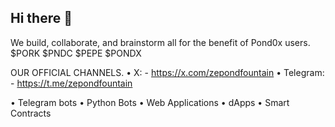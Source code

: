 ## Hi there 👋

<!--

**Here are some ideas to get you started:**

🙋‍♀️ A short introduction - what is your organization all about?
🌈 Contribution guidelines - how can the community get involved?
👩‍💻 Useful resources - where can the community find your docs? Is there anything else the community should know?
🍿 Fun facts - what does your team eat for breakfast?
🧙 Remember, you can do mighty things with the power of [Markdown](https://docs.github.com/github/writing-on-github/getting-started-with-writing-and-formatting-on-github/basic-writing-and-formatting-syntax)
-->
We build, collaborate, and brainstorm all for the benefit of Pond0x users. $PORK $PNDC $PEPE $PONDX 

OUR OFFICIAL CHANNELS. • X: - https://x.com/zepondfountain • Telegram: - https://t.me/zepondfountain

• Telegram bots
• Python Bots
• Web Applications
• dApps
• Smart Contracts
